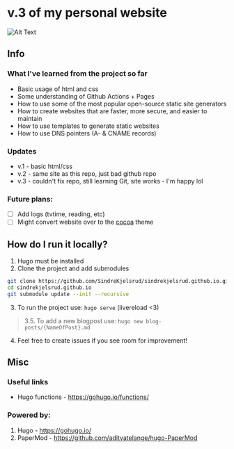 # v.3 of my personal website

![Alt Text](https://media4.giphy.com/media/vvbGMpbhZMcHSsD50w/giphy.gif?cid=ecf05e47qcz9h0plmj7zmn71kelzs4h6nj47bb1qmu0r1uvm&rid=giphy.gif&ct=g)

## Info

### What I've learned from the project so far

- Basic usage of html and css
- Some understanding of Github Actions + Pages
- How to use some of the most popular open-source static site generators
- How to create websites that are faster, more secure, and easier to maintain
- How to use templates to generate static websites
- How to use DNS pointers (A- & CNAME records)

### Updates

- v.1 - basic html/css
- v.2 - same site as this repo, just bad github repo
- v.3 - couldn't fix repo, still learning Git, site works - I'm happy lol

### Future plans:

- [ ] Add logs (tvtime, reading, etc)
- [ ] Might convert website over to the [cocoa](https://github.com/mtn/cocoa-eh-hugo-theme) theme

## How do I run it locally?

1. Hugo must be installed
2. Clone the project and add submodules

```bash
git clone https://github.com/SindreKjelsrud/sindrekjelsrud.github.io.git
cd sindrekjelsrud.github.io
git submodule update --init --recursive
```

3. To run the project use: `hugo serve` (livereload \<3)

> 3.5. To add a new blogpost use: `hugo new blog-posts/{NameOfPost}.md`

4. Feel free to create issues if you see room for improvement!

## Misc

### Useful links

- Hugo functions - https://gohugo.io/functions/

### Powered by:

1. Hugo - https://gohugo.io/
2. PaperMod - https://github.com/adityatelange/hugo-PaperMod
